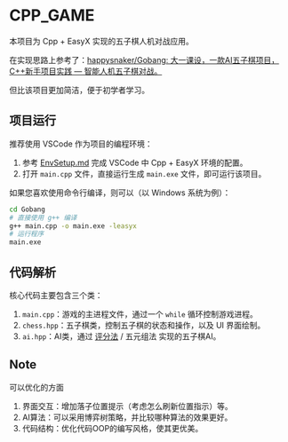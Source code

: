 # CPP_GAME

本项目为 Cpp + EasyX 实现的五子棋人机对战应用。

在实现思路上参考了：[happysnaker/Gobang: 大一课设，一款AI五子棋项目，C++新手项目实践 — 智能人机五子棋对战。](https://github.com/happysnaker/Gobang)

但比该项目更加简洁，便于初学者学习。

## 项目运行

推荐使用 VSCode 作为项目的编程环境：

1. 参考 [EnvSetup.md](./docs/EnvSetup.md) 完成 VSCode 中 Cpp + EasyX 环境的配置。
2. 打开 `main.cpp` 文件，直接运行生成 `main.exe` 文件，即可运行该项目。

如果您喜欢使用命令行编译，则可以（以 Windows 系统为例）：

```bash
cd Gobang
# 直接使用 g++ 编译
g++ main.cpp -o main.exe -leasyx
# 运行程序
main.exe
```

## 代码解析

核心代码主要包含三个类：

1. `main.cpp`：游戏的主进程文件，通过一个 `while` 循环控制游戏进程。
2. `chess.hpp`：五子棋类，控制五子棋的状态和操作，以及 UI 界面绘制。
3. `ai.hpp`：AI类，通过 [评分法](https://blog.csdn.net/weixin_44342683/article/details/105586098) / 五元组法 实现的五子棋AI。

## Note

可以优化的方面

1. 界面交互：增加落子位置提示（考虑怎么刷新位置指示）等。
2. AI算法：可以采用博弈树策略，并比较哪种算法的效果更好。
3. 代码结构：优化代码OOP的编写风格，使其更优美。
